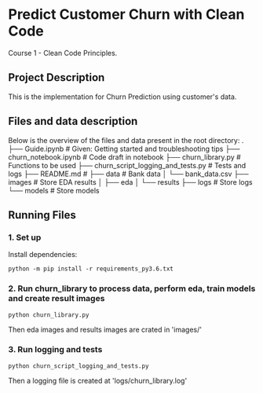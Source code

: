 # Predict Customer Churn with Clean Code

Course 1 - Clean Code Principles.

## Project Description
This is the implementation for Churn Prediction using customer's data.

## Files and data description
Below is the overview of the files and data present in the root directory:
.
├── Guide.ipynb          # Given: Getting started and troubleshooting tips
├── churn_notebook.ipynb # Code draft in notebook
├── churn_library.py     # Functions to be used
├── churn_script_logging_and_tests.py # Tests and logs
├── README.md            # 
├── data                 # Bank data
│   └── bank_data.csv
├── images               # Store EDA results 
│   ├── eda
│   └── results
├── logs				 # Store logs
└── models               # Store models

## Running Files
### 1. Set up
Install dependencies:
```
python -m pip install -r requirements_py3.6.txt
```
### 2. Run churn_library to process data, perform eda, train models and create result images
```
python churn_library.py
```
Then eda images and results images are crated in 'images/'
### 3. Run logging and tests
```
python churn_script_logging_and_tests.py
```
Then a logging file is created at 'logs/churn_library.log'



